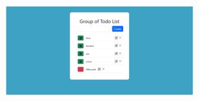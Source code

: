 ![alt text](https://github.com/whyhacking/TodoList-with-Groups-of-todolist/blob/master/Dashboard.png?raw=true)
